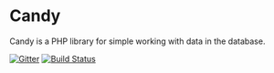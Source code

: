 # Candy

Candy is a PHP library for simple working with data in the database.

[![Gitter](https://badges.gitter.im/Join%20Chat.svg)](https://gitter.im/yonascode/Candy?utm_source=badge&utm_medium=badge&utm_campaign=pr-badge&utm_content=badge)
[![Build Status](https://travis-ci.org/yonascode/Candy.svg?branch=master)](https://travis-ci.org/yonascode/Candy)